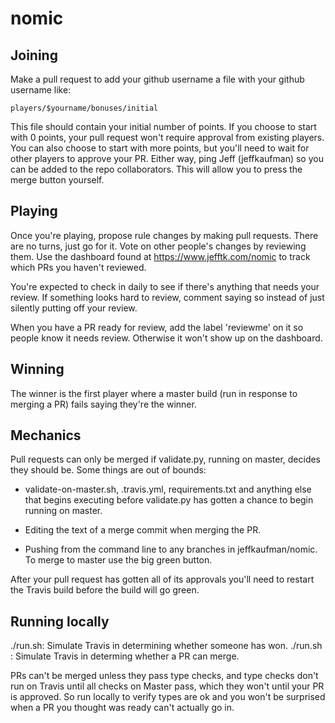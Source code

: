 # nomic

## Joining

Make a pull request to add your github username a file with your github 
username like:

    players/$yourname/bonuses/initial

This file should contain your initial number of points.  If you choose to
start with 0 points, your pull request won't require approval from existing
players.  You can also choose to start with more points, but you'll need to
wait for other players to approve your PR.  Either way, ping Jeff
(jeffkaufman) so you can be added to the repo collaborators.  This will allow
you to press the merge button yourself.

## Playing

Once you're playing, propose rule changes by making pull requests.  There are
no turns, just go for it.  Vote on other people's changes by reviewing them.
Use the dashboard found at https://www.jefftk.com/nomic to track which PRs you
haven't reviewed.

You're expected to check in daily to see if there's anything that needs your
review.  If something looks hard to review, comment saying so instead of just
silently putting off your review.

When you have a PR ready for review, add the label 'reviewme' on it so people
know it needs review.  Otherwise it won't show up on the dashboard.

## Winning

The winner is the first player where a master build (run in response
to merging a PR) fails saying they're the winner.

## Mechanics

Pull requests can only be merged if validate.py, running on master,
decides they should be.  Some things are out of bounds:

* validate-on-master.sh, .travis.yml, requirements.txt and anything else that
  begins executing before validate.py has gotten a chance to begin running on
  master.

* Editing the text of a merge commit when merging the PR.

* Pushing from the command line to any branches in jeffkaufman/nomic.  To merge
  to master use the big green button.

After your pull request has gotten all of its approvals you'll need to restart
the Travis build before the build will go green.

## Running locally

./run.sh: Simulate Travis in determining whether someone has won.
./run.sh <PR>: Simulate Travis in determing whether a PR can merge.

PRs can't be merged unless they pass type checks, and type checks don't run on
Travis until all checks on Master pass, which they won't until your PR is
approved.  So run locally to verify types are ok and you won't be surprised
when a PR you thought was ready can't actually go in.

